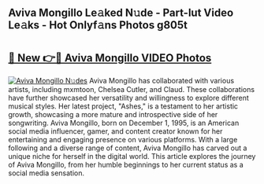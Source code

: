 ## Aviva Mongillo Le𝚊ked N𝚞de - Part-lut Video Le𝚊ks - Hot Onlyf𝚊ns Photos g805t

# <h2><a href="http://ab87203.deff.icu/?id=Aviva+Mongillo">🔗 New 👉🔴 Aviva Mongillo VIDEO Photos</a></h2>

[![Aviva Mongillo N𝚞des](https://i.imgur.com/rIISA9y.gif)](http://ab87203.deff.icu/?id=Aviva+Mongillo)
Aviva Mongillo has collaborated with various artists, including mxmtoon, Chelsea Cutler, and Claud. These collaborations have further showcased her versatility and willingness to explore different musical styles. Her latest project, "Ashes," is a testament to her artistic growth, showcasing a more mature and introspective side of her songwriting. Aviva Mongillo, born on December 1, 1995, is an American social media influencer, gamer, and content creator known for her entertaining and engaging presence on various platforms. With a large following and a diverse range of content, Aviva Mongillo has carved out a unique niche for herself in the digital world. This article explores the journey of Aviva Mongillo, from her humble beginnings to her current status as a social media sensation.
